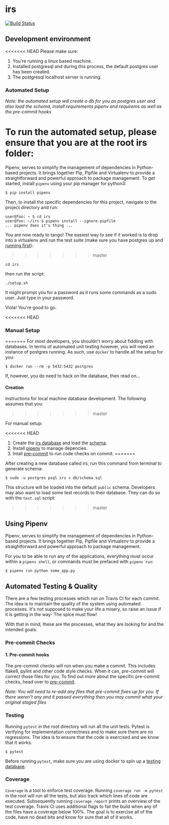 # irs

[![Build Status](https://travis-ci.com/flamily/irs.svg?token=VUn8qmicz1VXeQANksbc&branch=master)](https://travis-ci.com/flamily/irs)

## Development environment

<<<<<<< HEAD
Please make sure:
1. You're running a linux based machine.
2. Installed postgresql and during this process, the default postgres user has been created.
3. The postgresql localhost server is running.

### Automated Setup

_Note: the automated setup will create a db for you as postgres user and also load the schema, install requirements pipenv and requirems as well as the pre-commit hooks_

To run the automated setup, please ensure that you are at the root irs folder:
=======
Pipenv, serves to simplify the management of dependencies in Python-based projects. It brings together Pip, Pipfile and Virtualenv to provide a straightforward and powerful approach to package management. To get started, install `pipenv` using your pip manager for python3:
```
$ pip install pipenv
```
Then, to install the specific dependencies for this project, navigate to the project directory and run:
```
user@foo: ~ $ cd irs
user@foo: ~/irs $ pipenv install --ignore-pipfile
... pipenv does it's thing ...
```
You are now ready to tango! The easiest way to see if it worked is to drop into a virtualenv and run the test suite (make sure you have postgres up and [running first](#database)):
>>>>>>> master
```
cd irs
```
then run the script:
```
./setup.sh
```
It might prompt you for a password as it runs some commands as a sudo user. Just type in your password.

Viola! You're good to go.

<<<<<<< HEAD
### Manual Setup
=======
For most developers, you shouldn't worry about fiddling with databases. In terms of automated unit testing however, you will need an instance of postgres running. As such, use `docker` to handle all the setup for you:
```
$ docker run --rm -p 5432:5432 postgres
```

If, however, you do need to hack on the database, then read on...
#### Creation

Instructions for local machine database development. The following assumes that you:
>>>>>>> master

For manual setup:

<<<<<<< HEAD
1. Create the [irs database](docs/database.md#database) and load the [schema](docs/database#loadtheschema).
2. Install [pipenv](docs/python_dependencies#pipenv) to manage depencies.
3. Intall [pre-commit](docs/pre_commit) to run code checks on commit.
=======

After creating a new database called irs, run this command from terminal to generate schema:
```
$ sudo -u postgres psql irs < db/schema.sql
```
This structure will be loaded into the default `public` schema. Developers may also want to load some test records to their database. They can do so with the `test.sql` script:
>>>>>>> master

## Using Pipenv

Pipenv, serves to simplify the management of dependencies in Python-based projects. It brings together Pip, Pipfile and Virtualenv to provide a straightforward and powerful approach to package management.

For you to be able to run any of the applications, everything must occur within a `pipenv shell`, or commands must be prefaced with `pipenv run`:
```
$ pipenv run python some_app.py
```

## Automated Testing & Quality

There are a few testing processes which run on Travis CI for each commit. The idea is to maintain the quality of the system using automated processes. It's not supposed to make your life a misery, so raise an issue if it is getting in the way- The spice must flow!

With that in mind, these are the processes, what they are looking for and the intended goals:

### Pre-commit Checks
#### 1. Pre-commit hooks
The pre-commit checks will run when you make a commit. This includes flake8, pylint and other code style checks. When it can, pre-commit will correct those files for you. To find out more about the specific pre-commit checks, head over to [pre-commit](docs/pre_commit.md).

*Note: You will need to re-add any files that pre-commit fixes up for you. If there weren't any and it passed everything then you may commit what your original staged files*

### Testing

Running `pytest` in the root directory will run all the unit tests. Pytest is verifying for implementation correctness and to make sure there are no regressions. The idea is to ensure that the code is exercised and we know that it works.
```
$ pytest
```
Before running `pytest`, make sure you are using docker to spin up a [testing database](#database).


### Coverage

`Coverage` is a tool to enforce test coverage. Running `coverage run -m pytest` in the root will run all the tests, but also track which lines of code are executed. Subsequently running `coverage report` prints an overview of the test coverage. Travis CI uses additional flags to fail the build when any of the files have a coverage below 100%. The goal is to exercise all of the code, have no dead bits and know for sure that all of it works.
